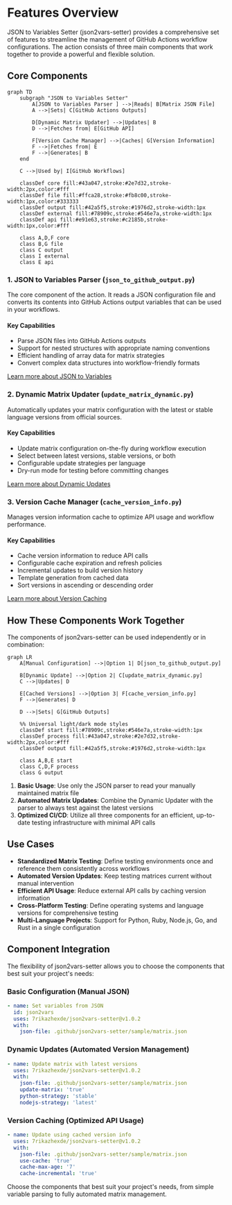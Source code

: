 # Features Overview

JSON to Variables Setter (json2vars-setter) provides a comprehensive set of features to streamline the management of GitHub Actions workflow configurations. The action consists of three main components that work together to provide a powerful and flexible solution.

## Core Components

```mermaid
graph TD
    subgraph "JSON to Variables Setter"
        A[JSON to Variables Parser ] -->|Reads| B[Matrix JSON File]
        A -->|Sets| C[GitHub Actions Outputs]

        D[Dynamic Matrix Updater] -->|Updates| B
        D -->|Fetches from| E[GitHub API]

        F[Version Cache Manager] -->|Caches| G[Version Information]
        F -->|Fetches from| E
        F -->|Generates| B
    end

    C -->|Used by| I[GitHub Workflows]

    classDef core fill:#43a047,stroke:#2e7d32,stroke-width:2px,color:#fff
    classDef file fill:#ffca28,stroke:#fb8c00,stroke-width:1px,color:#333333
    classDef output fill:#42a5f5,stroke:#1976d2,stroke-width:1px
    classDef external fill:#78909c,stroke:#546e7a,stroke-width:1px
    classDef api fill:#e91e63,stroke:#c2185b,stroke-width:1px,color:#fff

    class A,D,F core
    class B,G file
    class C output
    class I external
    class E api
```

### 1. JSON to Variables Parser (`json_to_github_output.py`)

The core component of the action. It reads a JSON configuration file and converts its contents into GitHub Actions output variables that can be used in your workflows.

#### Key Capabilities

- Parse JSON files into GitHub Actions outputs
- Support for nested structures with appropriate naming conventions
- Efficient handling of array data for matrix strategies
- Convert complex data structures into workflow-friendly formats

[Learn more about JSON to Variables](json-to-variables.md)

### 2. Dynamic Matrix Updater (`update_matrix_dynamic.py`)

Automatically updates your matrix configuration with the latest or stable language versions from official sources.

#### Key Capabilities

- Update matrix configuration on-the-fly during workflow execution
- Select between latest versions, stable versions, or both
- Configurable update strategies per language
- Dry-run mode for testing before committing changes

[Learn more about Dynamic Updates](dynamic-update.md)

### 3. Version Cache Manager (`cache_version_info.py`)

Manages version information cache to optimize API usage and workflow performance.

#### Key Capabilities

- Cache version information to reduce API calls
- Configurable cache expiration and refresh policies
- Incremental updates to build version history
- Template generation from cached data
- Sort versions in ascending or descending order

[Learn more about Version Caching](version-caching.md)

## How These Components Work Together

The components of json2vars-setter can be used independently or in combination:

```mermaid
graph LR
    A[Manual Configuration] -->|Option 1| D[json_to_github_output.py]

    B[Dynamic Update] -->|Option 2| C[update_matrix_dynamic.py]
    C -->|Updates| D

    E[Cached Versions] -->|Option 3| F[cache_version_info.py]
    F -->|Generates| D

    D -->|Sets| G[GitHub Outputs]

    %% Universal light/dark mode styles
    classDef start fill:#78909c,stroke:#546e7a,stroke-width:1px
    classDef process fill:#43a047,stroke:#2e7d32,stroke-width:2px,color:#fff
    classDef output fill:#42a5f5,stroke:#1976d2,stroke-width:1px

    class A,B,E start
    class C,D,F process
    class G output
```

1. **Basic Usage**: Use only the JSON parser to read your manually maintained matrix file
2. **Automated Matrix Updates**: Combine the Dynamic Updater with the parser to always test against the latest versions
3. **Optimized CI/CD**: Utilize all three components for an efficient, up-to-date testing infrastructure with minimal API calls

## Use Cases

- **Standardized Matrix Testing**: Define testing environments once and reference them consistently across workflows
- **Automated Version Updates**: Keep testing matrices current without manual intervention
- **Efficient API Usage**: Reduce external API calls by caching version information
- **Cross-Platform Testing**: Define operating systems and language versions for comprehensive testing
- **Multi-Language Projects**: Support for Python, Ruby, Node.js, Go, and Rust in a single configuration

## Component Integration

The flexibility of json2vars-setter allows you to choose the components that best suit your project's needs:

### Basic Configuration (Manual JSON)

```yaml
- name: Set variables from JSON
  id: json2vars
  uses: 7rikazhexde/json2vars-setter@v1.0.2
  with:
    json-file: .github/json2vars-setter/sample/matrix.json
```

### Dynamic Updates (Automated Version Management)

```yaml
- name: Update matrix with latest versions
  uses: 7rikazhexde/json2vars-setter@v1.0.2
  with:
    json-file: .github/json2vars-setter/sample/matrix.json
    update-matrix: 'true'
    python-strategy: 'stable'
    nodejs-strategy: 'latest'
```

### Version Caching (Optimized API Usage)

```yaml
- name: Update using cached version info
  uses: 7rikazhexde/json2vars-setter@v1.0.2
  with:
    json-file: .github/json2vars-setter/sample/matrix.json
    use-cache: 'true'
    cache-max-age: '7'
    cache-incremental: 'true'
```

Choose the components that best suit your project's needs, from simple variable parsing to fully automated matrix management.
